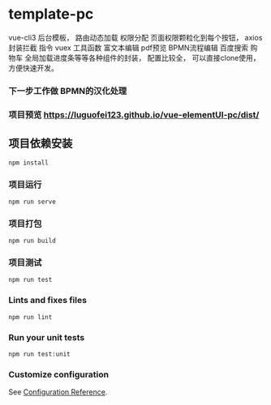 # template-pc
vue-cli3 后台模板，
路由动态加载
权限分配
页面权限颗粒化到每个按钮，
axios封装拦截
指令
vuex
工具函数
富文本编辑
pdf预览
BPMN流程编辑
百度搜索
购物车
全局加载进度条等等各种组件的封装， 配置比较全，
可以直接clone使用，方便快速开发。
### 下一步工作做 BPMN的汉化处理
### 项目预览 https://luguofei123.github.io/vue-elementUI-pc/dist/

## 项目依赖安装
```
npm install
```

### 项目运行
```
npm run serve
```

### 项目打包
```
npm run build
```

### 项目测试
```
npm run test
```

### Lints and fixes files
```
npm run lint
```

### Run your unit tests
```
npm run test:unit
```

### Customize configuration
See [Configuration Reference](https://cli.vuejs.org/config/).
